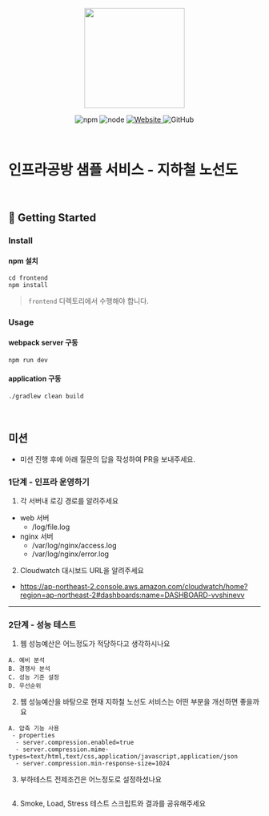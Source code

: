 <p align="center">
    <img width="200px;" src="https://raw.githubusercontent.com/woowacourse/atdd-subway-admin-frontend/master/images/main_logo.png"/>
</p>
<p align="center">
  <img alt="npm" src="https://img.shields.io/badge/npm-%3E%3D%205.5.0-blue">
  <img alt="node" src="https://img.shields.io/badge/node-%3E%3D%209.3.0-blue">
  <a href="https://edu.nextstep.camp/c/R89PYi5H" alt="nextstep atdd">
    <img alt="Website" src="https://img.shields.io/website?url=https%3A%2F%2Fedu.nextstep.camp%2Fc%2FR89PYi5H">
  </a>
  <img alt="GitHub" src="https://img.shields.io/github/license/next-step/atdd-subway-service">
</p>

<br>

# 인프라공방 샘플 서비스 - 지하철 노선도

<br>

## 🚀 Getting Started

### Install
#### npm 설치
```
cd frontend
npm install
```
> `frontend` 디렉토리에서 수행해야 합니다.

### Usage
#### webpack server 구동
```
npm run dev
```
#### application 구동
```
./gradlew clean build
```
<br>

## 미션

* 미션 진행 후에 아래 질문의 답을 작성하여 PR을 보내주세요.

### 1단계 - 인프라 운영하기
1. 각 서버내 로깅 경로를 알려주세요
- web 서버
  - /log/file.log
- nginx 서버
  - /var/log/nginx/access.log
  - /var/log/nginx/error.log
    
2. Cloudwatch 대시보드 URL을 알려주세요
- https://ap-northeast-2.console.aws.amazon.com/cloudwatch/home?region=ap-northeast-2#dashboards:name=DASHBOARD-vvshinevv

---

### 2단계 - 성능 테스트
1. 웹 성능예산은 어느정도가 적당하다고 생각하시나요
```text
A. 예비 분석
B. 경쟁사 분석
C. 성능 기준 설정
D. 우선순위 
```

2. 웹 성능예산을 바탕으로 현재 지하철 노선도 서비스는 어떤 부분을 개선하면 좋을까요
```text
A. 압축 기능 사용
 - properties
  - server.compression.enabled=true
  - server.compression.mime-types=text/html,text/css,application/javascript,application/json
  - server.compression.min-response-size=1024
```

3. 부하테스트 전제조건은 어느정도로 설정하셨나요
```text

```

4. Smoke, Load, Stress 테스트 스크립트와 결과를 공유해주세요
```text

```
